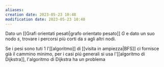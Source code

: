 ```yaml
---
aliases: 
creation date: 2023-05-23 10:48
modification date: 2023-05-23 10:48
---
```


Dato un [[Grafi orientati pesati|grafo orientato pesato]] $G$ e dato un suo nodo $s$, trovare i percorsi più corti da $s$ agli altri nodi.

Se i pesi sono tuti 1 l'[[algoritmo]] di [[visita in ampiezza|BFS]] ci fornisce già il cammino minimo, per i casi piú generali si usa l'[[algoritmo di Dijkstra]], l'algoritmo di Dijkstra ha un problema
